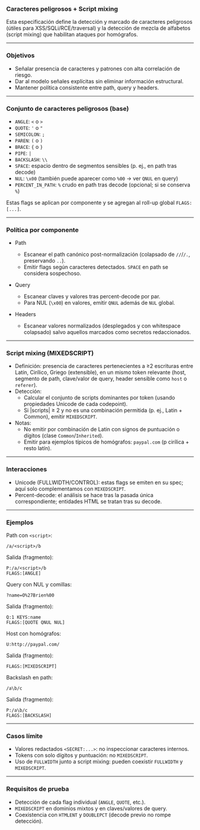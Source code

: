 ### Caracteres peligrosos + Script mixing

Esta especificación define la detección y marcado de caracteres peligrosos (útiles para XSS/SQLi/RCE/traversal) y la detección de mezcla de alfabetos (script mixing) que habilitan ataques por homógrafos.

---

### Objetivos

- Señalar presencia de caracteres y patrones con alta correlación de riesgo.
- Dar al modelo señales explícitas sin eliminar información estructural.
- Mantener política consistente entre path, query y headers.

---

### Conjunto de caracteres peligrosos (base)

- `ANGLE`: `<` o `>`
- `QUOTE`: `'` o `"`
- `SEMICOLON`: `;`
- `PAREN`: `(` o `)`
- `BRACE`: `{` o `}`
- `PIPE`: `|`
- `BACKSLASH`: `\\`
- `SPACE`: espacio dentro de segmentos sensibles (p. ej., en path tras decode)
- `NUL`: `\x00` (también puede aparecer como `%00` → ver `QNUL` en query)
- `PERCENT_IN_PATH`: `%` crudo en path tras decode (opcional; si se conserva `%`)

Estas flags se aplican por componente y se agregan al roll-up global `FLAGS:[...]`.

---

### Política por componente

- Path
	- Escanear el path canónico post-normalización (colapsado de `//`/`/.`, preservando `..`).
	- Emitir flags según caracteres detectados. `SPACE` en path se considera sospechoso.

- Query
	- Escanear claves y valores tras percent-decode por par.
	- Para NUL (`\x00`) en valores, emitir `QNUL` además de `NUL` global.

- Headers
	- Escanear valores normalizados (desplegados y con whitespace colapsado) salvo aquellos marcados como secretos redaccionados.

---

### Script mixing (MIXEDSCRIPT)

- Definición: presencia de caracteres pertenecientes a ≥2 escrituras entre Latín, Cirílico, Griego (extensible), en un mismo token relevante (host, segmento de path, clave/valor de query, header sensible como `host` o `referer`).
- Detección:
	- Calcular el conjunto de scripts dominantes por token (usando propiedades Unicode de cada codepoint).
	- Si |scripts| ≥ 2 y no es una combinación permitida (p. ej., Latin + Common), emitir `MIXEDSCRIPT`.
- Notas:
	- No emitir por combinación de Latin con signos de puntuación o dígitos (clase `Common`/`Inherited`).
	- Emitir para ejemplos típicos de homógrafos: `раypal.com` (p cirílica + resto latín).

---

### Interacciones

- Unicode (FULLWIDTH/CONTROL): estas flags se emiten en su spec; aquí solo complementamos con `MIXEDSCRIPT`.
- Percent-decode: el análisis se hace tras la pasada única correspondiente; entidades HTML se tratan tras su decode.

---

### Ejemplos

Path con `<script>`:
```
/a/<script>/b
```
Salida (fragmento):
```
P:/a/<script>/b
FLAGS:[ANGLE]
```

Query con NUL y comillas:
```
?name=O%27Brien%00
```
Salida (fragmento):
```
Q:1 KEYS:name
FLAGS:[QUOTE QNUL NUL]
```

Host con homógrafos:
```
U:http://раypal.com/
```
Salida (fragmento):
```
FLAGS:[MIXEDSCRIPT]
```

Backslash en path:
```
/a\b/c
```
Salida (fragmento):
```
P:/a\b/c
FLAGS:[BACKSLASH]
```


---

### Casos límite

- Valores redactados `<SECRET:...>`: no inspeccionar caracteres internos.
- Tokens con solo dígitos y puntuación: no `MIXEDSCRIPT`.
- Uso de `FULLWIDTH` junto a script mixing: pueden coexistir `FULLWIDTH` y `MIXEDSCRIPT`.

---

### Requisitos de prueba

- Detección de cada flag individual (`ANGLE`, `QUOTE`, etc.).
- `MIXEDSCRIPT` en dominios mixtos y en claves/valores de query.
- Coexistencia con `HTMLENT` y `DOUBLEPCT` (decode previo no rompe detección).
